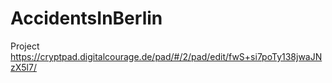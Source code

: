 # AccidentsInBerlin
Project 
https://cryptpad.digitalcourage.de/pad/#/2/pad/edit/fwS+si7poTy138jwaJNzX5l7/
